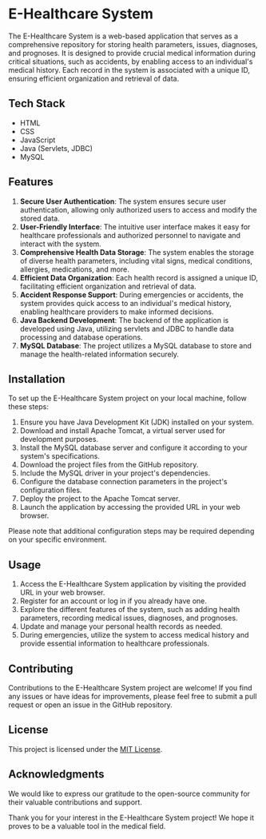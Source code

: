 # E-Healthcare System

The E-Healthcare System is a web-based application that serves as a comprehensive repository for storing health parameters, issues, diagnoses, and prognoses. It is designed to provide crucial medical information during critical situations, such as accidents, by enabling access to an individual's medical history. Each record in the system is associated with a unique ID, ensuring efficient organization and retrieval of data.

## Tech Stack

- HTML
- CSS
- JavaScript
- Java (Servlets, JDBC)
- MySQL

## Features

1. **Secure User Authentication**: The system ensures secure user authentication, allowing only authorized users to access and modify the stored data.
2. **User-Friendly Interface**: The intuitive user interface makes it easy for healthcare professionals and authorized personnel to navigate and interact with the system.
3. **Comprehensive Health Data Storage**: The system enables the storage of diverse health parameters, including vital signs, medical conditions, allergies, medications, and more.
4. **Efficient Data Organization**: Each health record is assigned a unique ID, facilitating efficient organization and retrieval of data.
5. **Accident Response Support**: During emergencies or accidents, the system provides quick access to an individual's medical history, enabling healthcare providers to make informed decisions.
6. **Java Backend Development**: The backend of the application is developed using Java, utilizing servlets and JDBC to handle data processing and database operations.
7. **MySQL Database**: The project utilizes a MySQL database to store and manage the health-related information securely.

## Installation

To set up the E-Healthcare System project on your local machine, follow these steps:

1. Ensure you have Java Development Kit (JDK) installed on your system.
2. Download and install Apache Tomcat, a virtual server used for development purposes.
3. Install the MySQL database server and configure it according to your system's specifications.
4. Download the project files from the GitHub repository.
5. Include the MySQL driver in your project's dependencies.
6. Configure the database connection parameters in the project's configuration files.
7. Deploy the project to the Apache Tomcat server.
8. Launch the application by accessing the provided URL in your web browser.

Please note that additional configuration steps may be required depending on your specific environment.

## Usage

1. Access the E-Healthcare System application by visiting the provided URL in your web browser.
2. Register for an account or log in if you already have one.
3. Explore the different features of the system, such as adding health parameters, recording medical issues, diagnoses, and prognoses.
4. Update and manage your personal health records as needed.
5. During emergencies, utilize the system to access medical history and provide essential information to healthcare professionals.

## Contributing

Contributions to the E-Healthcare System project are welcome! If you find any issues or have ideas for improvements, please feel free to submit a pull request or open an issue in the GitHub repository.

## License

This project is licensed under the [MIT License](LICENSE).

## Acknowledgments

We would like to express our gratitude to the open-source community for their valuable contributions and support.


Thank you for your interest in the E-Healthcare System project! We hope it proves to be a valuable tool in the medical field.
